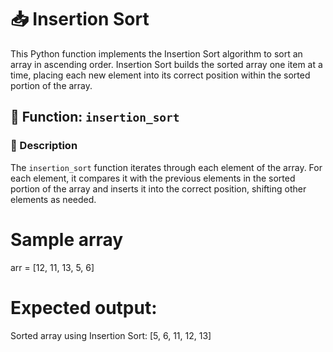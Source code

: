 # 📥 Insertion Sort

This Python function implements the Insertion Sort algorithm to sort an array in ascending order. Insertion Sort builds the sorted array one item at a time, placing each new element into its correct position within the sorted portion of the array.

## 📜 Function: `insertion_sort`

### 📝 Description
The `insertion_sort` function iterates through each element of the array. For each element, it compares it with the previous elements in the sorted portion of the array and inserts it into the correct position, shifting other elements as needed.


# Sample array
arr = [12, 11, 13, 5, 6]

# Expected output:
Sorted array using Insertion Sort: [5, 6, 11, 12, 13]
